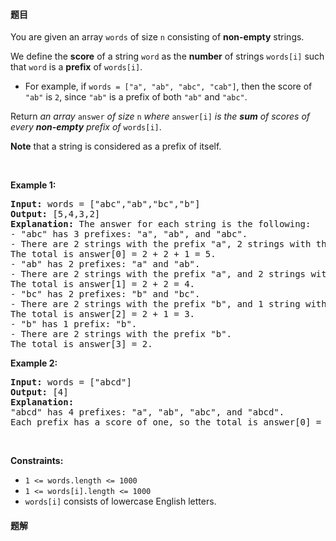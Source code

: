 #### 题目
<p>You are given an array <code>words</code> of size <code>n</code> consisting of <strong>non-empty</strong> strings.</p>

<p>We define the <strong>score</strong> of a string <code>word</code> as the <strong>number</strong> of strings <code>words[i]</code> such that <code>word</code> is a <strong>prefix</strong> of <code>words[i]</code>.</p>

<ul>
	<li>For example, if <code>words = [&quot;a&quot;, &quot;ab&quot;, &quot;abc&quot;, &quot;cab&quot;]</code>, then the score of <code>&quot;ab&quot;</code> is <code>2</code>, since <code>&quot;ab&quot;</code> is a prefix of both <code>&quot;ab&quot;</code> and <code>&quot;abc&quot;</code>.</li>
</ul>

<p>Return <em>an array </em><code>answer</code><em> of size </em><code>n</code><em> where </em><code>answer[i]</code><em> is the <strong>sum</strong> of scores of every <strong>non-empty</strong> prefix of </em><code>words[i]</code>.</p>

<p><strong>Note</strong> that a string is considered as a prefix of itself.</p>

<p>&nbsp;</p>
<p><strong class="example">Example 1:</strong></p>

<pre>
<strong>Input:</strong> words = [&quot;abc&quot;,&quot;ab&quot;,&quot;bc&quot;,&quot;b&quot;]
<strong>Output:</strong> [5,4,3,2]
<strong>Explanation:</strong> The answer for each string is the following:
- &quot;abc&quot; has 3 prefixes: &quot;a&quot;, &quot;ab&quot;, and &quot;abc&quot;.
- There are 2 strings with the prefix &quot;a&quot;, 2 strings with the prefix &quot;ab&quot;, and 1 string with the prefix &quot;abc&quot;.
The total is answer[0] = 2 + 2 + 1 = 5.
- &quot;ab&quot; has 2 prefixes: &quot;a&quot; and &quot;ab&quot;.
- There are 2 strings with the prefix &quot;a&quot;, and 2 strings with the prefix &quot;ab&quot;.
The total is answer[1] = 2 + 2 = 4.
- &quot;bc&quot; has 2 prefixes: &quot;b&quot; and &quot;bc&quot;.
- There are 2 strings with the prefix &quot;b&quot;, and 1 string with the prefix &quot;bc&quot;.
The total is answer[2] = 2 + 1 = 3.
- &quot;b&quot; has 1 prefix: &quot;b&quot;.
- There are 2 strings with the prefix &quot;b&quot;.
The total is answer[3] = 2.
</pre>

<p><strong class="example">Example 2:</strong></p>

<pre>
<strong>Input:</strong> words = [&quot;abcd&quot;]
<strong>Output:</strong> [4]
<strong>Explanation:</strong>
&quot;abcd&quot; has 4 prefixes: &quot;a&quot;, &quot;ab&quot;, &quot;abc&quot;, and &quot;abcd&quot;.
Each prefix has a score of one, so the total is answer[0] = 1 + 1 + 1 + 1 = 4.
</pre>

<p>&nbsp;</p>
<p><strong>Constraints:</strong></p>

<ul>
	<li><code>1 &lt;= words.length &lt;= 1000</code></li>
	<li><code>1 &lt;= words[i].length &lt;= 1000</code></li>
	<li><code>words[i]</code> consists of lowercase English letters.</li>
</ul>


 #### 题解